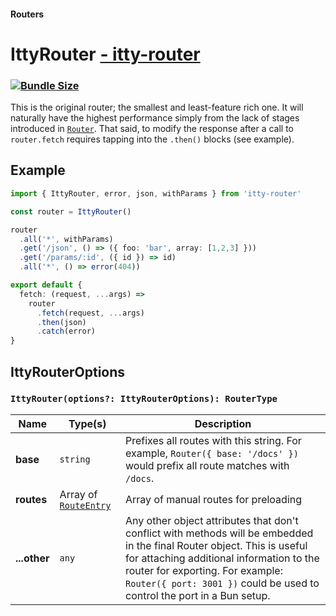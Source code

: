 #### Routers
# IttyRouter <u>- itty-router</u> <Badge type="warning" text="new in v5" />

### [![Bundle Size](https://deno.bundlejs.com/?q=itty-router/IttyRouter&badge&badge-style=for-the-badge)](https://deno.bundlejs.com/?q=itty-router/IttyRouter)

This is the original router; the smallest and least-feature rich one.  It will naturally have the highest performance simply from the lack of stages introduced in [`Router`](/docs/itty-router/routers/router).  That said, to modify the response after a call to `router.fetch` requires tapping into the `.then()` blocks (see example).

## Example
```ts
import { IttyRouter, error, json, withParams } from 'itty-router'

const router = IttyRouter()

router
  .all('*', withParams)
  .get('/json', () => ({ foo: 'bar', array: [1,2,3] }))
  .get('/params/:id', ({ id }) => id)
  .all('*', () => error(404))

export default {
  fetch: (request, ...args) => 
    router
      .fetch(request, ...args)
      .then(json)
      .catch(error)
}
```

## IttyRouterOptions
### `IttyRouter(options?: IttyRouterOptions): RouterType`

| Name | Type(s) | Description
| --- | --- | ---
| **base** | `string` | Prefixes all routes with this string. For example, `Router({ base: '/docs' })` would prefix all route matches with `/docs`.
| <span class="nowrap">**routes** <Badge type="danger" text="advanced" /></span> | Array of [`RouteEntry`](/itty-router/typescript/api#routeentry) | Array of manual routes for preloading 
| **...other** | `any` | Any other object attributes that don't conflict with methods will be embedded in the final Router object.  This is useful for attaching additional information to the router for exporting.  For example: `Router({ port: 3001 })` could be used to control the port in a Bun setup.



